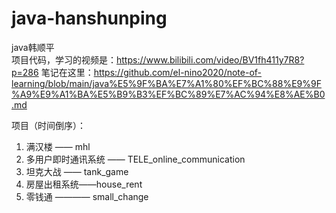 # java-hanshunping
java韩顺平 \
项目代码，学习的视频是：https://www.bilibili.com/video/BV1fh411y7R8?p=286
笔记在这里：https://github.com/el-nino2020/note-of-learning/blob/main/java%E5%9F%BA%E7%A1%80%EF%BC%88%E9%9F%A9%E9%A1%BA%E5%B9%B3%EF%BC%89%E7%AC%94%E8%AE%B0.md

项目（时间倒序）：

1. 满汉楼 —— mhl
1. 多用户即时通讯系统 —— TELE_online_communication 
2. 坦克大战 —— tank_game 
3. 房屋出租系统——house_rent 
4. 零钱通 ———— small_change 

